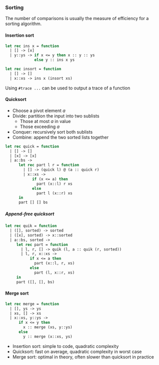 ### Sorting
The number of comparisons is usually the measure of efficiency for a sorting algorithm.

#### Insertion sort
```ocaml
let rec ins x = function
  | [] -> [x]
  | y::ys -> if x <= y then x :: y :: ys
			 else y :: ins x ys

let rec insort = function
  | [] -> []
  | x::xs -> ins x (insort xs)
```

Using `#trace ...` can be used to output a trace of a function

#### Quicksort
- Choose a pivot element $a$
- Divide: partition the input into two sublists
	- Those at most $a$ in value
	- Those exceeding $a$
- Conquer: recursively sort both sublists
- Combine: append the two sorted lists together

```ocaml
let rec quick = function
  | [] -> []
  | [x] -> [x]
  | a::bs ->
      let rec part l r = function
        | [] -> (quick l) @ (a :: quick r)
        | x::xs ->
            if (x <= a) then
              part (x::l) r xs
            else
              part l (x::r) xs
      in
      part [] [] bs
```

##### Append-free quicksort
```ocaml
let rec quik = function
  | ([], sorted) -> sorted
  | ([x], sorted) -> x::sorted
  | a::bs, sorted ->
     let rec part = function
       | l, r, [] -> quik (l, a :: quik (r, sorted))
       | l, r, x::xs ->
           if x <= a then
             part (x::l, r, xs)
           else
             part (l, x::r, xs)
     in
     part ([], [], bs)
```

#### Merge sort
```ocaml
let rec merge = function
  | [], ys -> ys
  | xs, [] -> xs
  | x::xs, y::ys ->
      if x <= y then
        x :: merge (xs, y::ys)
      else
        y :: merge (x::xs, ys)
```


- Insertion sort: simple to code, quadratic complexity
- Quicksort: fast on average, quadratic complexity in worst case
- Merge sort: optimal in theory, often slower than quicksort in practice 